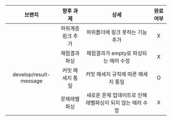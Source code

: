 | 브랜치 | 향후 과제 | 상세 | 완료여부 | 
| :---: | :---: | :---: | :---: | 
| | 하위계층 링크 추가 | 하위폴더에 링크 못하는 기능 추가 | X |
| | 채점결과 파싱 | 채점결과가 empty로 파싱되는 에러 수정 | X |
| develop/result-message | 커밋 메세지 통일 | 커밋 메세지 규칙에 따른 메세지 통일 | O |
| | 문제레벨 파싱 | 새로운 문제 업데이트로 인해 레벨파싱이 되지 않는 에러 수정 | X |